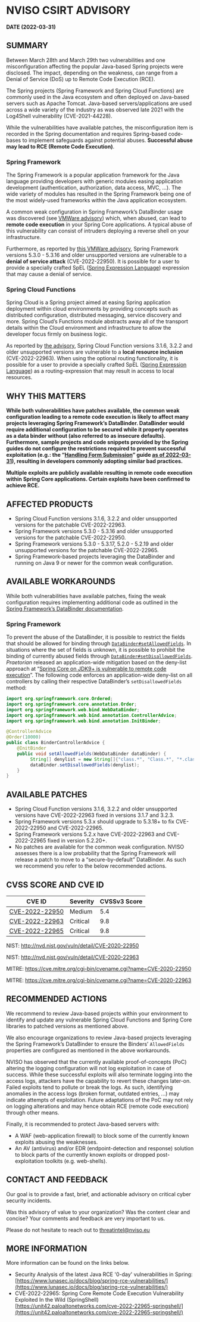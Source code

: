 # NVISO CSIRT ADVISORY
__DATE (2022-03-31)__

## SUMMARY
Between March 28th and March 29th two vulnerabilities and one misconfiguration affecting the popular Java-based Spring projects were disclosed. The impact, depending on the weakness, can range from a Denial of Service (DoS) up to Remote Code Execution (RCE).

The Spring projects (Spring Framework and Spring Cloud Functions) are commonly used in the Java ecosystem and often deployed on Java-based servers such as Apache Tomcat. Java-based servers/applications are used across a wide variety of the industry as was observed late 2021 with the Log4Shell vulnerability (CVE-2021-44228).

While the vulnerabilities have available patches, the misconfiguration item is recorded in the Spring documentation and requires Spring-based code-bases to implement safeguards against potential abuses. __Successful abuse may lead to RCE (Remote Code Execution)__.

### Spring Framework
The Spring Framework is a popular application framework for the Java language providing developers with generic modules easing application development (authentication, authorization, data access, MVC, ...). The wide variety of modules has resulted in the Spring Framework being one of the most widely-used frameworks within the Java application ecosystem.

A common weak configuration in Spring Framework’s DataBinder usage was discovered (see [VMWare advisory](https://tanzu.vmware.com/security/cve-2022-22965)) which, when abused, can lead to __remote code execution__ in your Spring Core applications. A typical abuse of this vulnerability can consist of intruders deploying a reverse shell on your infrastructure.

Furthermore, as reported by [this VMWare advisory](https://tanzu.vmware.com/security/cve-2022-22950), Spring Framework versions 5.3.0 - 5.3.16 and older unsupported versions are vulnerable to a __denial of service attack__ (CVE-2022-22950). It is possible for a user to provide a specially crafted SpEL ([Spring Expression Language](https://docs.spring.io/spring-framework/docs/3.2.x/spring-framework-reference/html/expressions.html)) expression that may cause a denial of service. 

### Spring Cloud Functions
Spring Cloud is a Spring project aimed at easing Spring application deployment within cloud environments by providing concepts such as distributed configuration, distributed messaging, service discovery and more. Spring Cloud’s Functions module abstracts away all of the transport details within the Cloud environment and infrastructure to allow the developer focus firmly on business logic.

As reported by [the advisory](https://tanzu.vmware.com/security/cve-2022-22963), Spring Cloud Function versions 3.1.6, 3.2.2 and older unsupported versions are vulnerable to a __local resource inclusion__ (CVE-2022-22963). When using the optional routing functionality, it is possible for a user to provide a specially crafted SpEL ([Spring Expression Language](https://docs.spring.io/spring-framework/docs/3.2.x/spring-framework-reference/html/expressions.html)) as a routing-expression that may result in access to local resources.

## WHY THIS MATTERS
__While both vulnerabilities have patches available, the common weak configuration leading to a remote code execution is likely to affect many projects leveraging Spring Framework’s DataBinder. DataBinder would require additional configuration to be secured while it properly operates as a data binder without (also referred to as insecure defaults). Furthermore, sample projects and code snippets provided by the Spring guides do not configure the restrictions required to prevent successful exploitation (e.g.: the “[Handling Form Submission](https://spring.io/guides/gs/handling-form-submission/)” guide [as of 2022-03-31](https://github.com/spring-guides/gs-handling-form-submission/tree/066ce64bf0933f0f8b1aa939e40b05985dec4c8d)), resulting in developers commonly adopting similar bad practices.__

__Multiple exploits are publicly available resulting in remote code execution within Spring Core applications. Certain exploits have been confirmed to achieve RCE.__

## AFFECTED PRODUCTS
-	Spring Cloud Function versions 3.1.6, 3.2.2 and older unsupported versions for the patchable CVE-2022-22963.
-	Spring Framework versions 5.3.0 - 5.3.16 and older unsupported versions for the patchable  CVE-2022-22950.
-	Spring Framework versions 5.3.0 - 5.3.17, 5.2.0 - 5.2.19 and older unsupported versions for the patchable CVE-2022-22965.
-	Spring Framework-based projects leveraging the DataBinder and running on Java 9 or newer for the common weak configuration.

## AVAILABLE WORKAROUNDS
While both vulnerabilities have available patches, fixing the weak configuration requires implementing additional code as outlined in the [Spring Framework’s DataBinder documentation](https://docs.spring.io/spring-framework/docs/2.0.x/javadoc-api/org/springframework/validation/DataBinder.html).

### Spring Framework

To prevent the abuse of the DataBinder, it is possible to restrict the fields that should be allowed for binding through [`DataBinder#setAllowedFields`](https://docs.spring.io/spring-framework/docs/current/javadoc-api/org/springframework/validation/DataBinder.html#setAllowedFields-java.lang.String...-). In situations where the set of fields is unknown, it is possible to prohibit the binding of currently abused fields through [`DataBinder#setDisallowedFields`](https://docs.spring.io/spring-framework/docs/current/javadoc-api/org/springframework/validation/DataBinder.html#setDisallowedFields-java.lang.String...-). *Praetorian* released an application-wide mitigation based on the deny-list approach at “[Spring Core on JDK9+ is vulnerable to remote code execution](https://www.praetorian.com/blog/spring-core-jdk9-rce/)”. The following code enforces an application-wide deny-list on all controllers by calling their respective DataBinder’s `setDisallowedFields` method:

```java
import org.springframework.core.Ordered;
import org.springframework.core.annotation.Order;
import org.springframework.web.bind.WebDataBinder;
import org.springframework.web.bind.annotation.ControllerAdvice;
import org.springframework.web.bind.annotation.InitBinder;

@ControllerAdvice
@Order(10000)
public class BinderControllerAdvice {
    @InitBinder
    public void setAllowedFields(WebDataBinder dataBinder) {
         String[] denylist = new String[]{"class.*", "Class.*", "*.class.*", "*.Class.*"};
         dataBinder.setDisallowedFields(denylist);
    }
}
```

## AVAILABLE PATCHES
-	Spring Cloud Function versions 3.1.6, 3.2.2 and older unsupported versions have CVE-2022-22963 fixed in versions 3.1.7 and 3.2.3.
-	Spring Framework versions 5.3.x should upgrade to 5.3.18+ to fix CVE-2022-22950 and CVE-2022-22965. 
-	Spring Framework versions 5.2.x have CVE-2022-22963 and CVE-2022-22965 fixed in version 5.2.20+.
-	No patches are available for the common weak configuration. NVISO assesses there is a low probability that the Spring Framework will release a patch to move to a “secure-by-default” DataBinder. As such we recommend you refer to the below recommended actions.

## CVSS SCORE AND CVE ID
| CVE ID | Severity | CVSSv3 Score |
|--------|----------|--------------|
| [CVE-2022-22950](https://tanzu.vmware.com/security/cve-2022-22950) | Medium | 5.4 |
| [CVE-2022-22963](https://tanzu.vmware.com/security/cve-2022-22963) | Critical | 9.8 |
| [CVE-2022-22965](https://tanzu.vmware.com/security/cve-2022-22965) | Critical | 9.8 |

NIST: http://nvd.nist.gov/vuln/detail/CVE-2020-22950

NIST: http://nvd.nist.gov/vuln/detail/CVE-2020-22963

MITRE: https://cve.mitre.org/cgi-bin/cvename.cgi?name=CVE-2020-22950

MITRE: https://cve.mitre.org/cgi-bin/cvename.cgi?name=CVE-2020-22963

## RECOMMENDED ACTIONS
We recommend to review Java-based projects within your environment to identify and update any vulnerable Spring Cloud Functions and Spring Core libraries to patched versions as mentioned above.

We also encourage organizations to review Java-based projects leveraging the Spring Framework’s DataBinder to ensure the Binders’ `AllowedFields` properties are configured as mentioned in the above workarounds.

NVISO has observed that the currently available proof-of-concepts (PoC) altering the logging configuration will not log exploitation in case of success. While these successful exploits will also terminate logging into the access logs, attackers have the capability to revert these changes later-on. Failed exploits tend to pollute or break the logs. As such, identifying anomalies in the access logs (broken format, outdated entries, ...) may indicate attempts of exploitation. Future adaptations of the PoC may not rely on logging alterations and may hence obtain RCE (remote code execution) through other means.

Finally, it is recommended to protect Java-based servers with:
-	A WAF (web-application firewall) to block some of the currently known exploits abusing the weaknesses.
-	An AV (antivirus) and/or EDR (endpoint-detection and response) solution to block parts of the currently known exploits or dropped post-exploitation toolkits (e.g. web-shells).

## CONTACT AND FEEDBACK
Our goal is to provide a fast, brief, and actionable advisory on critical cyber security incidents.

Was this advisory of value to your organization? Was the content clear and concise? Your comments and feedback are very important to us. 

Please do not hesitate to reach out to threatintel@nviso.eu

## MORE INFORMATION
More information can be found on the links below.

- Security Analysis of the latest Java RCE '0-day' vulnerabilities in Spring: [https://www.lunasec.io/docs/blog/spring-rce-vulnerabilities/](https://www.lunasec.io/docs/blog/spring-rce-vulnerabilities/)
- CVE-2022-22965: Spring Core Remote Code Execution Vulnerability Exploited In the Wild (SpringShell) [https://unit42.paloaltonetworks.com/cve-2022-22965-springshell/](https://unit42.paloaltonetworks.com/cve-2022-22965-springshell/)
